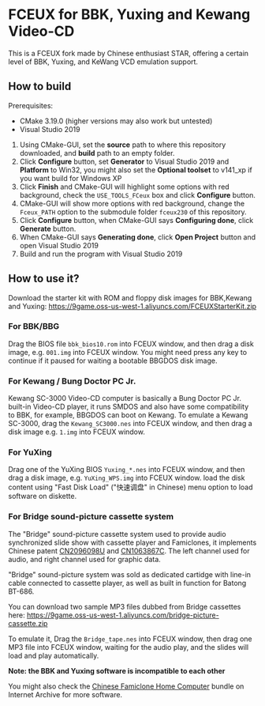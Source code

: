 # FCEUX for BBK, Yuxing and Kewang Video-CD
This is a FCEUX fork made by Chinese enthusiast STAR, offering a certain level of BBK, Yuxing, and KeWang VCD emulation support.

## How to build
Prerequisites:
- CMake 3.19.0 (higher versions may also work but untested)
- Visual Studio 2019

1. Using CMake-GUI, set the **source** path to where this repository downloaded, and **build** path to an empty folder.
2. Click **Configure** button, set **Generator** to Visual Studio 2019 and **Platform** to Win32, you might also set the **Optional toolset** to v141_xp if you want build for Windows XP
3. Click **Finish** and CMake-GUI will highlight some options with red background, check the ``USE_TOOLS_FCeux`` box and click **Configure** button.
4. CMake-GUI will show more options with red background, change the ``Fceux_PATH`` option to the submodule folder ``fceux230`` of this repository.
5. Click **Configure** button, when CMake-GUI says **Configuring done**, click **Generate** button.
6. When CMake-GUI says **Generating done**, click **Open Project** button and open Visual Studio 2019
7. Build and run the program with Visual Studio 2019

## How to use it?
Download the starter kit with ROM and floppy disk images for BBK,Kewang and Yuxing: 
https://9game.oss-us-west-1.aliyuncs.com/FCEUXStarterKit.zip

### For BBK/BBG
Drag the BIOS file ``bbk_bios10.rom`` into FCEUX window, and then drag a disk image, e.g. ``001.img`` into FCEUX window. You might need press any key to continue if it paused for waiting a bootable BBGDOS disk image.

### For Kewang / Bung Doctor PC Jr.
Kewang SC-3000 Video-CD computer is basically a Bung Doctor PC Jr. built-in Video-CD player, it runs SMDOS and also have some compatibility to BBK, for example, BBGDOS can boot on Kewang. To emulate a Kewang SC-3000, drag the ``Kewang_SC3000.nes`` into FCEUX window, and then drag a disk image e.g. ``1.img`` into FCEUX window.

### For YuXing
Drag one of the YuXing BIOS ``Yuxing_*.nes`` into FCEUX window, and then drag a disk image,  e.g. ``YuXing_WPS.img`` into FCEUX window. load the disk content using "Fast Disk Load" ("快速调盘" in Chinese) menu option to load software on diskette.

### For Bridge sound-picture cassette system
The "Bridge" sound-picture cassette system used to provide audio synchronized slide show with cassette player and Famiclones, it implements Chinese patent [CN2096098U](https://patents.google.com/patent/CN2096098U/en) and [CN1063867C](https://patents.google.com/patent/CN1063867C/en). The left channel used for audio, and right channel used for graphic data.

"Bridge" sound-picture system was sold as dedicated cartidge with line-in cable connected to cassette player, as well as built in function for Batong BT-686.

You can download two sample MP3 files dubbed from Bridge cassettes here: https://9game.oss-us-west-1.aliyuncs.com/bridge-picture-cassette.zip

To emulate it, Drag the ``Bridge_tape.nes`` into FCEUX window, then drag one MP3 file into FCEUX window, waiting for the audio play, and the slides will load and play automatically.

**Note: the BBK and Yuxing software is incompatible to each other**

You might also check the [Chinese Famiclone Home Computer](https://archive.org/details/ChineseFamicloneHomeComputer) bundle on Internet Archive for more software.
